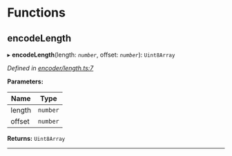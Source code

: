 

# Functions

<a id="encodelength"></a>

##  encodeLength

▸ **encodeLength**(length: *`number`*, offset: *`number`*): `Uint8Array`

*Defined in [encoder/length.ts:7](https://github.com/polkadot-js/common/blob/74b37cf/packages/util-rlp/src/encoder/length.ts#L7)*

**Parameters:**

| Name | Type |
| ------ | ------ |
| length | `number` |
| offset | `number` |

**Returns:** `Uint8Array`

___

